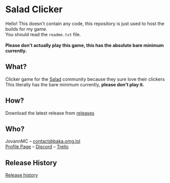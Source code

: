 # Salad Clicker

Hello! This doesn't contain any code, this repository is just used to host the builds for my game.<br/>
You should read the `readme.txt` file. <br/><br/>
**Please don't actually play this game, this has the absolute bare minimum currently.**

## What?

Clicker game for the [Salad](https://salad.com) community because they sure love their clickers<br/>
This literally has the bare minimum currently, **please don't play it.**<br/>

## How?
Download the latest release from [releases](https://github.com/JovannMC/salad-clicker/releases)

## Who?

JovannMC – contact@baka.omg.lol<br/>
[Profile Page](https://baka.omg.lol) – [Discord](https://baka.omg.lol/scdiscord) – [Trello](https://baka.omg.lol/sctrello)

## Release History
[Release history](RELEASES.md)

